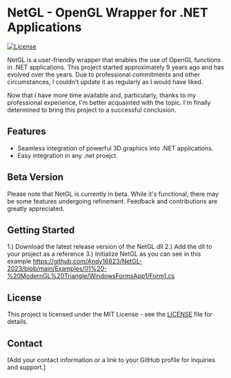 # NetGL - OpenGL Wrapper for .NET Applications

[![License](https://img.shields.io/badge/license-MIT-blue.svg)](LICENSE)

NetGL is a user-friendly wrapper that enables the use of OpenGL functions in .NET applications. This project started approximately 9 years ago and has evolved over the years. Due to professional commitments and other circumstances, I couldn't update it as regularly as I would have liked.

Now that I have more time available and, particularly, thanks to my professional experience, I'm better acquainted with the topic. I'm finally determined to bring this project to a successful conclusion.

## Features

- Seamless integration of powerful 3D graphics into .NET applications.
- Easy integration in any .net proejct.

## Beta Version

Please note that NetGL is currently in beta. While it's functional, there may be some features undergoing refinement. Feedback and contributions are greatly appreciated.

## Getting Started

1.) Download the latest release version of the NetGL dll
2.) Add the dll to your project as a reference
3.) Initialize NetGL as you can see in this example https://github.com/Andy16823/NetGL-2023/blob/main/Examples/01%20-%20ModernGL%20Triangle/WindowsFormsApp1/Form1.cs

## License

This project is licensed under the MIT License - see the [LICENSE](LICENSE) file for details.

## Contact

[Add your contact information or a link to your GitHub profile for inquiries and support.]

